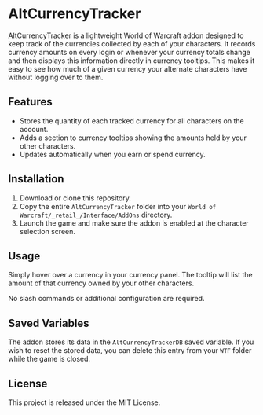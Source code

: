 # AltCurrencyTracker

AltCurrencyTracker is a lightweight World of Warcraft addon designed to keep track of the currencies collected by each of your characters. It records currency amounts on every login or whenever your currency totals change and then displays this information directly in currency tooltips. This makes it easy to see how much of a given currency your alternate characters have without logging over to them.

## Features
- Stores the quantity of each tracked currency for all characters on the account.
- Adds a section to currency tooltips showing the amounts held by your other characters.
- Updates automatically when you earn or spend currency.

## Installation
1. Download or clone this repository.
2. Copy the entire `AltCurrencyTracker` folder into your `World of Warcraft/_retail_/Interface/AddOns` directory.
3. Launch the game and make sure the addon is enabled at the character selection screen.

## Usage
Simply hover over a currency in your currency panel. The tooltip will list the amount of that currency owned by your other characters.

No slash commands or additional configuration are required.

## Saved Variables
The addon stores its data in the `AltCurrencyTrackerDB` saved variable. If you wish to reset the stored data, you can delete this entry from your `WTF` folder while the game is closed.

## License
This project is released under the MIT License.

